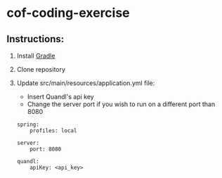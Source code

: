 # cof-coding-exercise

## Instructions:
1. Install [Gradle](https://gradle.org/install/)
2. Clone repository
3. Update src/main/resources/application.yml file:
    * Insert Quandl's api key
    * Change the server port if you wish to run on a different port than 8080
    
    ```
    spring:
        profiles: local
      
    server:
        port: 8080
      
    quandl:
        apiKey: <api_key>
    ```

